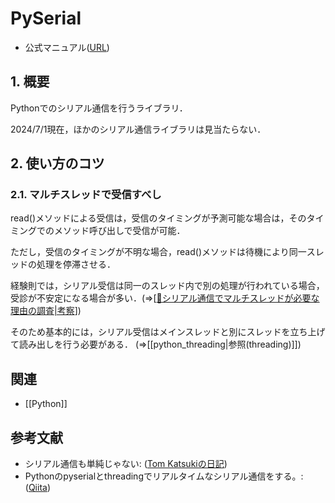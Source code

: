 # PySerial
- 公式マニュアル([URL](https://pythonhosted.org/pyserial/))

## 1. 概要
Pythonでのシリアル通信を行うライブラリ．

2024/7/1現在，ほかのシリアル通信ライブラリは見当たらない．

## 2. 使い方のコツ
### 2.1. マルチスレッドで受信すべし
read()メソッドによる受信は，受信のタイミングが予測可能な場合は，そのタイミングでのメソッド呼び出しで受信が可能．

ただし，受信のタイミングが不明な場合，read()メソッドは待機により同一スレッドの処理を停滞させる．

経験則では，シリアル受信は同一のスレッド内で別の処理が行われている場合，受診が不安定になる場合が多い．(⇒[[📰シリアル通信でマルチスレッドが必要な理由の調査|考察]])

そのため基本的には，シリアル受信はメインスレッドと別にスレッドを立ち上げて読み出しを行う必要がある．
(⇒[[python_threading|参照(threading)]])

## 関連
- [[Python]]

## 参考文献
- シリアル通信も単純じゃない: ([Tom Katsukiの日記](http://kagetsu.sblo.jp/article/187610002.html))
- Pythonのpyserialとthreadingでリアルタイムなシリアル通信をする。: ([Qiita](https://qiita.com/tapitapi/items/1dd9c66c0dff061bcd82))

[//begin]: # "Autogenerated link references for markdown compatibility"
[📰シリアル通信でマルチスレッドが必要な理由の調査|考察]: ../📰Report/%F0%9F%93%B0%E3%82%B7%E3%83%AA%E3%82%A2%E3%83%AB%E9%80%9A%E4%BF%A1%E3%81%A7%E3%83%9E%E3%83%AB%E3%83%81%E3%82%B9%E3%83%AC%E3%83%83%E3%83%89%E3%81%8C%E5%BF%85%E8%A6%81%E3%81%AA%E7%90%86%E7%94%B1%E3%81%AE%E8%AA%BF%E6%9F%BB.md "📰シリアル通信でマルチスレッドが必要な理由の調査"
[//end]: # "Autogenerated link references"